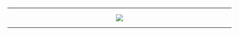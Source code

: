 <div align="center">
  
---

[![](https://komarev.com/ghpvc/?username=PvPVille-Network&style=plastic&color=red)](https://github.com/PvPVille-Network)
  
---
